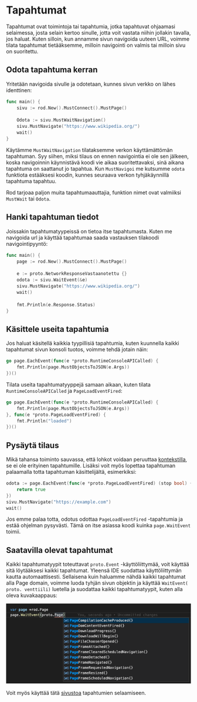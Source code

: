 # Tapahtumat

Tapahtumat ovat toimintoja tai tapahtumia, jotka tapahtuvat ohjaamasi selaimessa, josta selain kertoo sinulle, jotta voit vastata niihin jollakin tavalla, jos haluat. Kuten silloin, kun annamme sivun navigoida uuteen URL, voimme tilata tapahtumat tietääksemme, milloin navigointi on valmis tai milloin sivu on suoritettu.

## Odota tapahtuma kerran

Yritetään navigoida sivulle ja odotetaan, kunnes sivun verkko on lähes identtinen:

```go
func main() {
    sivu := rod.New().MustConnect().MustPage()

    Odota := sivu.MustWaitNavigation()
    sivu.MustNavigate("https://www.wikipedia.org/")
    wait()
}
```

Käytämme `MustWaitNavigation` tilataksemme verkon käyttämättömän tapahtuman. Syy siihen, miksi tilaus on ennen navigointia ei ole sen jälkeen, koska navigoinnin käynnistävä koodi vie aikaa suoritettavaksi, sinä aikana tapahtuma on saattanut jo tapahtua. Kun `MustNavigoi` me kutsumme `odota` funktiota estääksesi koodin, kunnes seuraava verkon tyhjäkäynnillä tapahtuma tapahtuu.

Rod tarjoaa paljon muita tapahtumaauttajia, funktion nimet ovat valmiiksi `MustWait` tai `Odota`.

## Hanki tapahtuman tiedot

Joissakin tapahtumatyypeissä on tietoa itse tapahtumasta. Kuten me navigoida url ja käyttää tapahtumaa saada vastauksen tilakoodi navigointipyyntö:

```go
func main() {
    page := rod.New().MustConnect().MustPage()

    e := proto.NetworkResponseVastaanotettu {}
    odota := sivu.WaitEvent(&e)
    sivu.MustNavigate("https://www.wikipedia.org/")
    wait()

    fmt.Println(e.Response.Status)
}
```

## Käsittele useita tapahtumia

Jos haluat käsitellä kaikkia tyypillisiä tapahtumia, kuten kuunnella kaikki tapahtumat sivun konsoli tuotos, voimme tehdä jotain näin:

```go
go page.EachEvent(func(e *proto.RuntimeConsoleAPICalled) {
    fmt.Println(page.MustObjectsToJSON(e.Args))
})()
```

Tilata useita tapahtumatyyppejä samaan aikaan, kuten tilata `RuntimeConsoleAPICalled` ja `PageLoadEventFired`:

```go
go page.EachEvent(func(e *proto.RuntimeConsoleAPICalled) {
    fmt.Println(page.MustObjectsToJSON(e.Args))
}, func(e *proto.PageLoadEventFired) {
    fmt.Println("loaded")
})()
```

## Pysäytä tilaus

Mikä tahansa toiminto sauvassa, että lohkot voidaan peruuttaa [kontekstilla](context-and-timeout.md), se ei ole erityinen tapahtumille. Lisäksi voit myös lopettaa tapahtuman palaamalla totta tapahtuman käsittelijältä, esimerkiksi:

```go
odota := page.EachEvent(func(e *proto.PageLoadEventFired) (stop bool) {
    return true
})
sivu.MustNavigate("https://example.com")
wait()
```

Jos emme palaa totta, odotus odottaa `PageLoadEventFired` -tapahtumia ja estää ohjelman pysyvästi. Tämä on itse asiassa koodi kuinka `page.WaitEvent` toimii.

## Saatavilla olevat tapahtumat

Kaikki tapahtumatyypit toteuttavat `proto.Event` -käyttöliittymää, voit käyttää sitä löytääksesi kaikki tapahtumat. Yleensä IDE suodattaa käyttöliittymän kautta automaattisesti. Sellaisena kuin haluamme nähdä kaikki tapahtumat alla Page domain, voimme luoda tyhjän sivun objektin ja käyttää `WaitEvent( proto. venttiili)` luetella ja suodattaa kaikki tapahtumatyypit, kuten alla oleva kuvakaappaus:

![tapahtumaluettelo](event-list.png)

Voit myös käyttää tätä [sivustoa](https://chromedevtools.github.io/devtools-protocol/tot/Page) tapahtumien selaamiseen.
